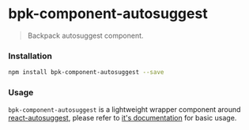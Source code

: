 # bpk-component-autosuggest

> Backpack autosuggest component.

### Installation

```sh
npm install bpk-component-autosuggest --save
```

### Usage

`bpk-component-autosuggest` is a lightweight wrapper component around [react-autosuggest](http://react-autosuggest.js.org/), 
please refer to [it's documentation](https://github.com/moroshko/react-autosuggest#basic-usage) for basic usage.

